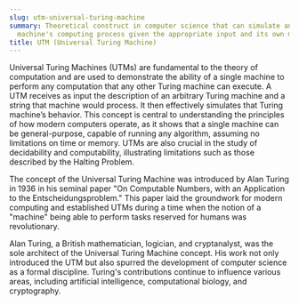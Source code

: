 ```yaml
---
slug: utm-universal-turing-machine
summary: Theoretical construct in computer science that can simulate any other Turing
  machine's computing process given the appropriate input and its own machine's description.
title: UTM (Universal Turing Machine)
---
```


Universal Turing Machines (UTMs) are fundamental to the theory of computation and are used to demonstrate the ability of a single machine to perform any computation that any other Turing machine can execute. A UTM receives as input the description of an arbitrary Turing machine and a string that machine would process. It then effectively simulates that Turing machine’s behavior. This concept is central to understanding the principles of how modern computers operate, as it shows that a single machine can be general-purpose, capable of running any algorithm, assuming no limitations on time or memory. UTMs are also crucial in the study of decidability and computability, illustrating limitations such as those described by the Halting Problem.

The concept of the Universal Turing Machine was introduced by Alan Turing in 1936 in his seminal paper "On Computable Numbers, with an Application to the Entscheidungsproblem." This paper laid the groundwork for modern computing and established UTMs during a time when the notion of a "machine" being able to perform tasks reserved for humans was revolutionary.

Alan Turing, a British mathematician, logician, and cryptanalyst, was the sole architect of the Universal Turing Machine concept. His work not only introduced the UTM but also spurred the development of computer science as a formal discipline. Turing's contributions continue to influence various areas, including artificial intelligence, computational biology, and cryptography.